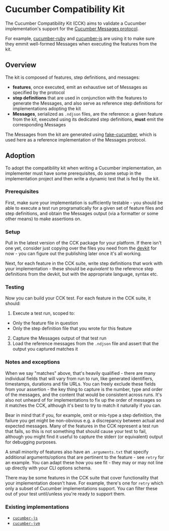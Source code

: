 # Cucumber Compatibility Kit

The Cucumber Compatibility Kit (CCK) aims to validate a Cucumber implementation's support for the
[Cucumber Messages protocol](https://github.com/cucumber/messages).

For example, [cucumber-ruby](https://github.com/cucumber/cucumber-ruby/blob/main/spec/cck/cck_spec.rb)
and [cucumber-js](https://github.com/cucumber/cucumber-js/blob/main/compatibility/cck_spec.ts)
are using it to make sure they emmit well-formed Messages when executing the
features from the kit.

## Overview

The kit is composed of features, step definitions, and messages:

- **features**, once executed, emit an exhaustive set of Messages as specified by the protocol
- **step definitions** that are used in conjunction with the features to generate the Messages, and also serve as reference step definitions for implementations adopting the kit
- **Messages**, serialized as `.ndjson` files, are the reference: a given feature
  from the kit, executed using its dedicated step definitions, **must** emit the
  corresponding Messages

The Messages from the kit are generated using
[fake-cucumber](https://github.com/cucumber/fake-cucumber), which is used here
as a reference implementation of the Messages protocol.

## Adoption

To adopt the compatibility kit when writing a Cucumber implementation, an implementer must have some prerequisites, do some setup in the implementation project and then write a dynamic test that is fed by the kit.

### Prerequisites

First, make sure your implementation is sufficiently testable - you should be able to execute a test run programatically for a given set of feature files and step definitions, and obtain the Messages output (via a formatter or some other means) to make assertions on.

### Setup

Pull in the latest version of the CCK package for your platform. If there isn't one yet, consider just copying over the files you need from the [devkit](./devkit/) for now - you can figure out the publishing later once it's all working.

Next, for each feature in the CCK suite, write step definitions that work with your implementation - these should be _equivalent_ to the reference step definitions from the devkit, but with the appropriate language, syntax etc.

### Testing

Now you can build your CCK test. For each feature in the CCK suite, it should:

1. Execute a test run, scoped to:
  - Only the feature file in question
  - Only the step definition file that you wrote for this feature
2. Capture the Messages output of that test run
3. Load the reference messages from the `.ndjson` file and assert that the output you captured matches it

### Notes and exceptions

When we say "matches" above, that's heavily qualified - there are many individual fields that will vary from run to run, like generated identifiers, timestamps, durations and file URLs. You can freely exclude these fields from your assertion - the key thing to capture is the number, type and order of the messages, and the content that would be consistent across runs. It's also not unheard of for implementations to fix up the order of messages so it matches the CCK, although it's best to try to match it naturally if you can.

Bear in mind that if you, for example, omit or mis-type a step definition, the failure you get might be non-obvious e.g. a discrepancy between actual and expected messages. Many of the features in the CCK represent a test run that fails, so this is not something that should cause your test to fail, although you might find it useful to capture the stderr (or equivalent) output for debugging purposes.

A small minority of features also have an `.arguments.txt` that specify additional arguments/options that are pertinent to the feature - see `retry` for an example. You can adapt these how you see fit - they may or may not line up directly with your CLI options schema.

There may be some features in the CCK suite that cover functionality that your implementation doesn't have. For example, there's one for `retry` which only a subset of Cucumber implementations support. You can filter these out of your test until/unless you're ready to support them.

### Existing implementations

- [`cucumber-js`](https://github.com/cucumber/cucumber-js/tree/main/compatibility)
- [`cucumber-jvm`](https://github.com/cucumber/cucumber-jvm/tree/main/compatibility)